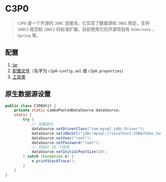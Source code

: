 # C3P0

> `C3P0` 是一个开源的 `JDBC` 连接池，它实现了数据源和 `JNDI` 绑定，支持 `JDBC3` 规范和 `JDBC2` 的标准扩展。目前使用它的开源项目有 `Hibernate` 、`Spring` 等。

## 配置

1. [jar](pom.xml)
2. [配置文件](src/main/resources/c3p0-config.xml)（名字为 `c3p0-config.xml` 或 `c3p0.properties`）
3. [工具类](src/main/java/org/lzn/util/C3P0Util.java)

## 原生数据源设置

```java
public class C3P0Util {
    private static ComboPooledDataSource dataSource;
    static {
        try {
            // 加载驱动
            dataSource.setDriverClass("com.mysql.jdbc.Driver");
            dataSource.setJdbcUrl("jdbc:mysql://localhost:3306/hehe_test?useSSL=false");
            dataSource.setUser("root");
            dataSource.setPassword("root");
            // 初始化 10 个连接
            dataSource.setInitialPoolSize(10);
        } catch (Exception e) {
            e.printStackTrace();
        }
    }
}
```

